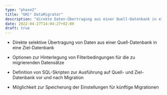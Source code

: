 ```yaml
---
type: "phase2"
title: "GRC² DataMigrator"
description: "direkte Daten-Übertragung aus einer Quell-Datenbank in ein Ziel-Datenbank"
date: 2022-04-27T14:04:27+02:00
draft: true
---
```


* Direkte selektive Übertragung von Daten aus einer Quell-Datenbank in eine Ziel-Datenbank

* Optionen zur Hinterlegung von Filterbedingungen für die zu migrierenden Datensätze

* Definition von SQL-Skripten zur Ausführung auf Quell- und Ziel-Datenbank vor und nach Migration

* Möglichkeit zur Speicherung der Einstellungen für künftige Migrationen